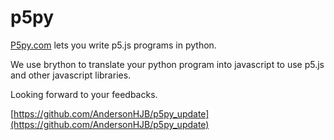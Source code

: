 # p5py
 
[P5py.com](http://p5py.com) lets you write p5.js programs in python.

We use brython to translate your python program into javascript to use p5.js and other javascript libraries.

Looking forward to your feedbacks.

[https://github.com/AndersonHJB/p5py_update](https://github.com/AndersonHJB/p5py_update)
